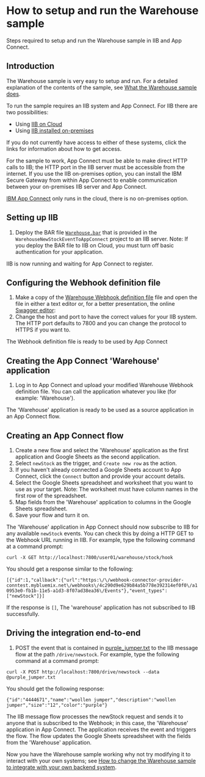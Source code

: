 # How to setup and run the Warehouse sample
Steps required to setup and run the Warehouse sample in IIB and App Connect.

## Introduction
The Warehouse sample is very easy to setup and run. For a detailed explanation of the contents of the sample, see [What the Warehouse sample does](./doc/whatwarehouse.md).

To run the sample requires an IIB system and App Connect.
For IIB there are two possibilities:

* Using [IIB on Cloud](http://www.ibm.com/software/products/ibm-integration-bus-on-cloud)
* Using [IIB installed on-premises](http://www.ibm.com/software/products/en/ibm-integration-bus)

If you do not currently have access to either of these systems, click the links for information about how to get access. 

For the sample to work, App Connect must be able to make direct HTTP calls to IIB; the HTTP port in the IIB server must be accessible from the internet. If you use the IIB on-premises option, you can install the IBM Secure Gateway from within App Connect to enable communication between your on-premises IIB server and App Connect.

[IBM App Connect](http://info.appconnect.ibmcloud.com/) only runs in the cloud, there is no on-premises option.

## Setting up IIB
1.  Deploy the BAR file [`Warehouse.bar`](../WarehouseNewStockEventToAppConnect/Warehouse.bar) that is provided in the `WarehouseNewStockEventToAppConnect` project to an IIB server. Note: If you deploy the BAR file to IIB on Cloud, you must turn off basic authentication for your application.

IIB is now running and waiting for App Connect to register.

## Configuring the Webhook definition file
1.  Make a copy of the [Warehouse Webhook definition file](./warehousedefinition.yaml) file and open the file in either a text editor or, for a better presentation, the online [Swagger editor](http://editor.swagger.io/):
2.  Change the host and port to have the correct values for your IIB system. The HTTP port defaults to 7800 and you can change the protocol to HTTPS if you want to.

The Webhook definition file is ready to be used by App Connect

## Creating the App Connect 'Warehouse' application
1.  Log in to App Connect and upload your modified Warehouse Webhook definition file. You can call the application whatever you like (for example: 'Warehouse'). 

The 'Warehouse' application is ready to be used as a source application in an App Connect flow. 

## Creating an App Connect flow
1.	Create a new flow and select the 'Warehouse' application as the first application and Google Sheets as the second application. 
2.	Select `newStock` as the trigger, and `Create new row` as the action. 
3.	If you haven't already connected a Google Sheets account to App Connect, click the `Connect` button and provide your account details.
4.	Select the Google Sheets spreadsheet and worksheet that you want to use as your target. Note: The worksheet must have column names in the first row of the spreadsheet. 
5.	Map fields from the 'Warehouse' application to columns in the Google Sheets spreadsheet.
6.	Save your flow and turn it on.

The 'Warehouse' application in App Connect should now subscribe to IIB for any available `newStock` events. You can check this by doing a HTTP GET to the Webhook URL running in IIB. For example, type the following command at a command prompt:

`curl -X GET http://localhost:7800/user01/warehouse/stock/hook`

You should get a response similar to the following:

`[{"id":1,"callback":{"url":"https:\/\/webhook-connector-provider-conntest.mybluemix.net\/webhooks\/4c290d9e629b84a5b778e392314ef0f0\/a10953e0-fb1b-11e5-a1d3-8f07ad38ea36\/Events"},"event_types":["newStock"]}]`

If the response is `[]`, The 'warehouse' application has not subscribed to IIB successfully.

## Driving the integration end-to-end

1.  POST the event that is contained in [purple_jumper.txt](./purple_jumper.txt) to the IIB message flow at the path `/drive/newstock`. For example, type the following command at a command prompt: 

`curl -X POST http://localhost:7800/drive/newstock --data @purple_jumper.txt`

You should get the following response:

`{"id":"4444671","name":"woollen jumper","description":"woollen jumper","size":"12","color":"purple"}`

The IIB message flow processes the newStock request and sends it to anyone that is subscribed to the Webhook; in this case, the 'Warehouse' application in App Connect. The application receives the event and triggers the flow. The flow updates the Google Sheets spreadsheet with the fields from the 'Warehouse' application.


Now you have the Warehouse sample working why not try modifying it to interact with your own systems; see [How to change the Warehouse sample to integrate with your own backend system](./modwarehouse.md).
